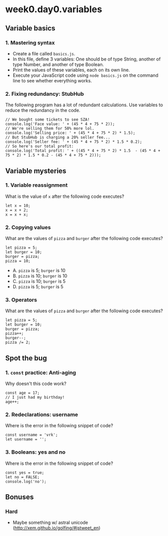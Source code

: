 # week0.day0.variables

## Variable basics

### 1. Mastering syntax
- Create a file called `basics.js`. 
- In this file, define 3 variables: One should be of type String, another of type Number, and another of type Boolean.
- Print the values of these variables, each on its own line.
- Execute your JavaScript code using `node basics.js` on the command line to see whether everything works.

### 2. Fixing redundancy: StubHub

The following program has a lot of redundant calculations. Use variables to reduce the redundancy in the code.

```
// We bought some tickets to see SZA!
console.log('Face value: ' + (45 * 4 + 75 * 2));
// We're selling them for 50% more lol.
console.log('Selling price: ' + (45 * 4 + 75 * 2) * 1.5);
// But StubHub is charging a 20% seller fee...
console.log('Seller fee: ' + (45 * 4 + 75 * 2) * 1.5 * 0.2);
// So here's our total profit:
console.log('Total profit: ' + ((45 * 4 + 75 * 2) * 1.5  - (45 * 4 + 75 * 2) * 1.5 * 0.2 - (45 * 4 + 75 * 2)));
```

## Variable mysteries

### 1. Variable reassignment

What is the value of `x` after the following code executes?

```
let x = 10;
x = x + 2;
x = x + x;
```

### 2. Copying values

What are the values of `pizza` and `burger` after the following code executes?

```
let pizza = 5;
let burger = 10;
burger = pizza;
pizza = 10;
```

- A. `pizza` is 5; `burger` is 10
- B. `pizza` is 10; `burger` is 10
- C. `pizza` is 10; `burger` is 5
- D. `pizza` is 5; `burger` is 5

### 3. Operators

What are the values of `pizza` and `burger` after the following code executes?

```
let pizza = 5;
let burger = 10;
burger = pizza;
pizza++;
burger--;
pizza /= 2;
```

## Spot the bug

### 1. `const` practice: Anti-aging

Why doesn't this code work?

```
const age = 17;
// I just had my birthday!
age++;
```

### 2. Redeclarations: username

Where is the error in the following snippet of code?

```
const username = 'vrk';
let username = '';
```

### 3. Booleans: yes and no

Where is the error in the following snippet of code?

```
const yes = true;
let no = FALSE;
console.log('no');
```

## Bonuses

### Hard
- Maybe something w/ astral unicode (http://xem.github.io/golfing/#jstweet_en)

